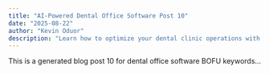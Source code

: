```yaml
---
title: "AI-Powered Dental Office Software Post 10"
date: "2025-08-22"
author: "Kevin Oduor"
description: "Learn how to optimize your dental clinic operations with software and AI tools."
---
```

This is a generated blog post 10 for dental office software BOFU keywords...

